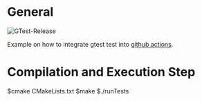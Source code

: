 # General
![GTest-Release](https://github.com/prashantpateldixoninfo/GTest/workflows/GTest-Release/badge.svg?branch=main)

Example on how to integrate gtest test into [github actions](https://github.com/features/actions). 

# Compilation and Execution Step
$cmake CMakeLists.txt
$make
$./runTests
